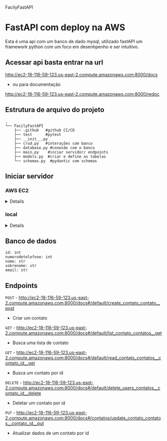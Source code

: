 FacilyFastAPI

# FastAPI com deploy na AWS
Esta é uma api com um banco de dado mysql, utilizado fastAPI um framework python com um foco em desenhpenho e ser intuitivo.

## Acessar api basta entrar na url
http://ec2-18-116-59-123.us-east-2.compute.amazonaws.com:8000/docs

 * ou para documentação
 
  http://ec2-18-116-59-123.us-east-2.compute.amazonaws.com:8000/redoc

## Estrutura de arquivo do projeto
```
.
└── FacilyFastAPI
    ├── .github   #github CI/CD
    ├──	test      #pytest
    ├── __init__.py 
    ├── crud.py   #interações com banco  
    ├── database.py #conexão com o banco
    ├── main.py    #inciar servidor/ endpoints
    ├── models.py  #criar e define as tabelas
    └── schemas.py  #pydantic com schemas 
```


## Iniciar servidor 

### AWS EC2
<details markdown="1">

* Entrar no client ssh :
```
http://ec2-18-116-59-123.us-east-2.compute.amazonaws.com/
port 22
usuario ubunto
```

* Entrar no projeto e iniciar virtualenv 
```
$ cd FacilyFastAPI
$ source venv/bin/activate
$ python main.py


uvicorn main:app 

INFO:     Uvicorn running on http://0.0.0.0:8000 (Press CTRL+C to quit)
INFO:     Started reloader process [28720]
INFO:     Started server process [28722]
INFO:     Waiting for application startup.
INFO:     Application startup complete.
```
</details>


### local
<details markdown="2">

* Entrar no projeto e locallizar `database.py` e mudar SQLALCHEMY_DATABASE_URL :

```
SQLALCHEMY_DATABASE_URL  =  "mysql + pymysql: // <usuario>: <senha> @ localhost: 3306 / contatos"
```
Com seu usuario e senha, em seguida criar uma tabela pelo mysql com o nome de contatos
```
CREATE DATABASE contatos;
```

* Ainda na pasta do projeto criar uma virtuar virtualenv
```
$ virtualenv venv
$ source bin/activate
```

* Instalar as dependenciar 
```
pip  install -r requisitos.txt
```

* Entrar no projeto e locallizar `main.py`:

```
$ uvicorn main:app --reload

INFO:     Uvicorn running on http://127.0.0.1:8000 (Press CTRL+C to quit)
INFO:     Started reloader process [28720]
INFO:     Started server process [28722]
INFO:     Waiting for application startup.
INFO:     Application startup complete.
```
</details>


## Banco de dados 

```
id: int
numerodetelefone: int
nome: str
sobrenome: str
email: str
```

## Endpoints
`POST` - http://ec2-18-116-59-123.us-east-2.compute.amazonaws.com:8000/docs#/default/create_contato_contato__post
* Criar um contato 

`GET` - http://ec2-18-116-59-123.us-east-2.compute.amazonaws.com:8000/docs#/default/list_contato_contatos__get
* Busca uma lista de contato

`GET` - http://ec2-18-116-59-123.us-east-2.compute.amazonaws.com:8000/docs#/default/read_contato_contatos__contato_id__get
* Busca um contato por id

`DELETE` - http://ec2-18-116-59-123.us-east-2.compute.amazonaws.com:8000/docs#/default/delete_users_contatos__contato_id__delete
* Deletar um contato por id 

`PUT` - http://ec2-18-116-59-123.us-east-2.compute.amazonaws.com:8000/docs#/contatos/update_contato_contatos__contato_id__put
* Atualizar dados de um contato por id

